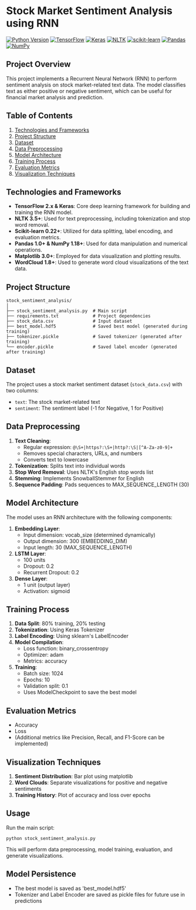 # Stock Market Sentiment Analysis using RNN

[![Python Version](https://img.shields.io/badge/python-3.8%2B-blue.svg)](https://www.python.org/downloads/)
[![TensorFlow](https://img.shields.io/badge/TensorFlow-2.x-orange.svg)](https://www.tensorflow.org/)
[![Keras](https://img.shields.io/badge/Keras-2.x-red.svg)](https://keras.io/)
[![NLTK](https://img.shields.io/badge/NLTK-3.x-green.svg)](https://www.nltk.org/)
[![scikit-learn](https://img.shields.io/badge/scikit--learn-0.24.x-orange.svg)](https://scikit-learn.org/)
[![Pandas](https://img.shields.io/badge/pandas-1.x-yellow.svg)](https://pandas.pydata.org/)
[![NumPy](https://img.shields.io/badge/numpy-1.x-blue.svg)](https://numpy.org/)

## Project Overview
This project implements a Recurrent Neural Network (RNN) to perform sentiment analysis on stock market-related text data. The model classifies text as either positive or negative sentiment, which can be useful for financial market analysis and prediction.

## Table of Contents
1. [Technologies and Frameworks](#technologies-and-frameworks)
2. [Project Structure](#project-structure)
3. [Dataset](#dataset)
4. [Data Preprocessing](#data-preprocessing)
5. [Model Architecture](#model-architecture)
6. [Training Process](#training-process)
7. [Evaluation Metrics](#evaluation-metrics)
8. [Visualization Techniques](#visualization-techniques)

## Technologies and Frameworks
- **TensorFlow 2.x & Keras**: Core deep learning framework for building and training the RNN model.
- **NLTK 3.5+**: Used for text preprocessing, including tokenization and stop word removal.
- **Scikit-learn 0.22+**: Utilized for data splitting, label encoding, and evaluation metrics.
- **Pandas 1.0+ & NumPy 1.18+**: Used for data manipulation and numerical operations.
- **Matplotlib 3.0+**: Employed for data visualization and plotting results.
- **WordCloud 1.8+**: Used to generate word cloud visualizations of the text data.

## Project Structure
```
stock_sentiment_analysis/
│
├── stock_sentiment_analysis.py  # Main script
├── requirements.txt             # Project dependencies
├── stock_data.csv               # Input dataset
├── best_model.hdf5              # Saved best model (generated during training)
├── tokenizer.pickle             # Saved tokenizer (generated after training)
└── encoder.pickle               # Saved label encoder (generated after training)
```

## Dataset
The project uses a stock market sentiment dataset (`stock_data.csv`) with two columns:
- `text`: The stock market-related text
- `sentiment`: The sentiment label (-1 for Negative, 1 for Positive)

## Data Preprocessing
1. **Text Cleaning**: 
   - Regular expression: `@\S+|https?:\S+|http?:\S|[^A-Za-z0-9]+`
   - Removes special characters, URLs, and numbers
   - Converts text to lowercase
2. **Tokenization**: Splits text into individual words
3. **Stop Word Removal**: Uses NLTK's English stop words list
4. **Stemming**: Implements SnowballStemmer for English
5. **Sequence Padding**: Pads sequences to MAX_SEQUENCE_LENGTH (30)

## Model Architecture
The model uses an RNN architecture with the following components:
1. **Embedding Layer**: 
   - Input dimension: vocab_size (determined dynamically)
   - Output dimension: 300 (EMBEDDING_DIM)
   - Input length: 30 (MAX_SEQUENCE_LENGTH)
2. **LSTM Layer**: 
   - 100 units
   - Dropout: 0.2
   - Recurrent Dropout: 0.2
3. **Dense Layer**: 
   - 1 unit (output layer)
   - Activation: sigmoid

## Training Process
1. **Data Split**: 80% training, 20% testing
2. **Tokenization**: Using Keras Tokenizer
3. **Label Encoding**: Using sklearn's LabelEncoder
4. **Model Compilation**: 
   - Loss function: binary_crossentropy
   - Optimizer: adam
   - Metrics: accuracy
5. **Training**: 
   - Batch size: 1024
   - Epochs: 10
   - Validation split: 0.1
   - Uses ModelCheckpoint to save the best model

## Evaluation Metrics
- Accuracy
- Loss
- (Additional metrics like Precision, Recall, and F1-Score can be implemented)

## Visualization Techniques
1. **Sentiment Distribution**: Bar plot using matplotlib
2. **Word Clouds**: Separate visualizations for positive and negative sentiments
3. **Training History**: Plot of accuracy and loss over epochs

## Usage
Run the main script:
```
python stock_sentiment_analysis.py
```
This will perform data preprocessing, model training, evaluation, and generate visualizations.

## Model Persistence
- The best model is saved as 'best_model.hdf5'
- Tokenizer and Label Encoder are saved as pickle files for future use in predictions
